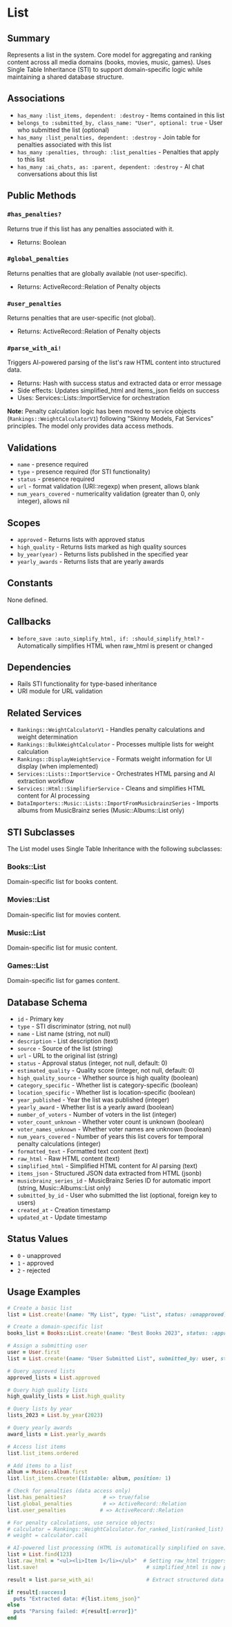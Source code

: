 # List

## Summary
Represents a list in the system. Core model for aggregating and ranking content across all media domains (books, movies, music, games). Uses Single Table Inheritance (STI) to support domain-specific logic while maintaining a shared database structure.

## Associations
- `has_many :list_items, dependent: :destroy` - Items contained in this list
- `belongs_to :submitted_by, class_name: "User", optional: true` - User who submitted the list (optional)
- `has_many :list_penalties, dependent: :destroy` - Join table for penalties associated with this list
- `has_many :penalties, through: :list_penalties` - Penalties that apply to this list
- `has_many :ai_chats, as: :parent, dependent: :destroy` - AI chat conversations about this list

## Public Methods

### `#has_penalties?`
Returns true if this list has any penalties associated with it.
- Returns: Boolean

### `#global_penalties`
Returns penalties that are globally available (not user-specific).
- Returns: ActiveRecord::Relation of Penalty objects

### `#user_penalties`
Returns penalties that are user-specific (not global).
- Returns: ActiveRecord::Relation of Penalty objects

### `#parse_with_ai!`
Triggers AI-powered parsing of the list's raw HTML content into structured data.
- Returns: Hash with success status and extracted data or error message
- Side effects: Updates simplified_html and items_json fields on success
- Uses: Services::Lists::ImportService for orchestration

**Note:** Penalty calculation logic has been moved to service objects (`Rankings::WeightCalculatorV1`) following "Skinny Models, Fat Services" principles. The model only provides data access methods.

## Validations
- `name` - presence required
- `type` - presence required (for STI functionality)
- `status` - presence required
- `url` - format validation (URI::regexp) when present, allows blank
- `num_years_covered` - numericality validation (greater than 0, only integer), allows nil

## Scopes
- `approved` - Returns lists with approved status
- `high_quality` - Returns lists marked as high quality sources
- `by_year(year)` - Returns lists published in the specified year
- `yearly_awards` - Returns lists that are yearly awards

## Constants
None defined.

## Callbacks
- `before_save :auto_simplify_html, if: :should_simplify_html?` - Automatically simplifies HTML when raw_html is present or changed

## Dependencies
- Rails STI functionality for type-based inheritance
- URI module for URL validation

## Related Services
- `Rankings::WeightCalculatorV1` - Handles penalty calculations and weight determination
- `Rankings::BulkWeightCalculator` - Processes multiple lists for weight calculation
- `Rankings::DisplayWeightService` - Formats weight information for UI display (when implemented)
- `Services::Lists::ImportService` - Orchestrates HTML parsing and AI extraction workflow
- `Services::Html::SimplifierService` - Cleans and simplifies HTML content for AI processing
- `DataImporters::Music::Lists::ImportFromMusicbrainzSeries` - Imports albums from MusicBrainz series (Music::Albums::List only)

## STI Subclasses
The List model uses Single Table Inheritance with the following subclasses:

### Books::List
Domain-specific list for books content.

### Movies::List
Domain-specific list for movies content.

### Music::List
Domain-specific list for music content.

### Games::List
Domain-specific list for games content.

## Database Schema
- `id` - Primary key
- `type` - STI discriminator (string, not null)
- `name` - List name (string, not null)
- `description` - List description (text)
- `source` - Source of the list (string)
- `url` - URL to the original list (string)
- `status` - Approval status (integer, not null, default: 0)
- `estimated_quality` - Quality score (integer, not null, default: 0)
- `high_quality_source` - Whether source is high quality (boolean)
- `category_specific` - Whether list is category-specific (boolean)
- `location_specific` - Whether list is location-specific (boolean)
- `year_published` - Year the list was published (integer)
- `yearly_award` - Whether list is a yearly award (boolean)
- `number_of_voters` - Number of voters in the list (integer)
- `voter_count_unknown` - Whether voter count is unknown (boolean)
- `voter_names_unknown` - Whether voter names are unknown (boolean)
- `num_years_covered` - Number of years this list covers for temporal penalty calculations (integer)
- `formatted_text` - Formatted text content (text)
- `raw_html` - Raw HTML content (text)
- `simplified_html` - Simplified HTML content for AI parsing (text)
- `items_json` - Structured JSON data extracted from HTML (jsonb)
- `musicbrainz_series_id` - MusicBrainz Series ID for automatic import (string, Music::Albums::List only)
- `submitted_by_id` - User who submitted the list (optional, foreign key to users)
- `created_at` - Creation timestamp
- `updated_at` - Update timestamp

## Status Values
- `0` - unapproved
- `1` - approved
- `2` - rejected

## Usage Examples
```ruby
# Create a basic list
list = List.create!(name: "My List", type: "List", status: :unapproved)

# Create a domain-specific list
books_list = Books::List.create!(name: "Best Books 2023", status: :approved)

# Assign a submitting user
user = User.first
list = List.create!(name: "User Submitted List", submitted_by: user, status: :approved)

# Query approved lists
approved_lists = List.approved

# Query high quality lists
high_quality_lists = List.high_quality

# Query lists by year
lists_2023 = List.by_year(2023)

# Query yearly awards
award_lists = List.yearly_awards

# Access list items
list.list_items.ordered

# Add items to a list
album = Music::Album.first
list.list_items.create!(listable: album, position: 1)

# Check for penalties (data access only)
list.has_penalties?            # => true/false
list.global_penalties          # => ActiveRecord::Relation
list.user_penalties           # => ActiveRecord::Relation

# For penalty calculations, use service objects:
# calculator = Rankings::WeightCalculator.for_ranked_list(ranked_list)
# weight = calculator.call

# AI-powered list processing (HTML is automatically simplified on save)
list = List.find(123)
list.raw_html = "<ul><li>Item 1</li></ul>"  # Setting raw_html triggers automatic simplification
list.save!                                   # simplified_html is now populated automatically

result = list.parse_with_ai!                 # Extract structured data

if result[:success]
  puts "Extracted data: #{list.items_json}"
else
  puts "Parsing failed: #{result[:error]}"
end
``` 